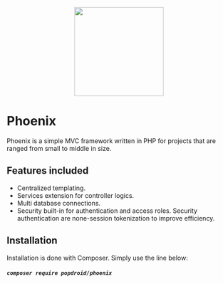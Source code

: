 
<p align="center">
  <img width="200px" src="https://github.com/popdroid/Phoenix/blob/master/phoenix.png" />
</p>

# Phoenix

Phoenix is a simple MVC framework written in PHP for projects that are ranged from small to middle in size.


## Features included
- Centralized templating.
- Services extension for controller logics.
- Multi database connections.
- Security built-in for authentication and access roles. Security authentication are none-session tokenization to improve efficiency.

## Installation
Installation is done with Composer. Simply use the line below:
##### `composer require popdroid/phoenix`
